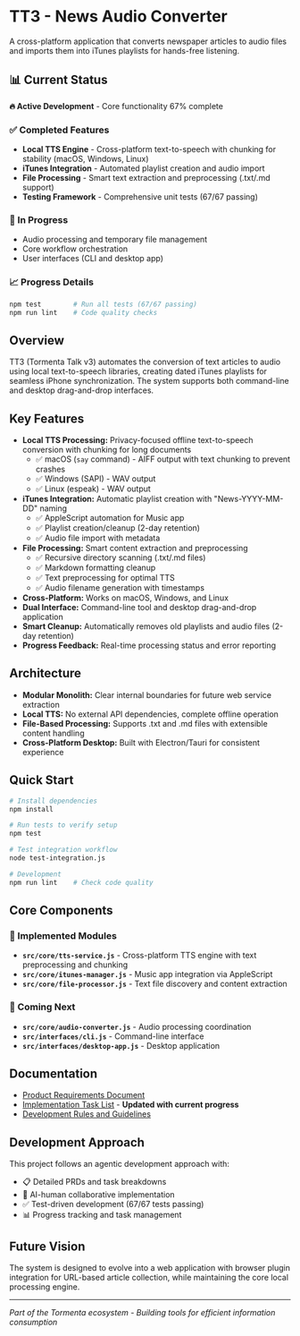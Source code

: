 # TT3 - News Audio Converter

A cross-platform application that converts newspaper articles to audio files and imports them into iTunes playlists for hands-free listening.

## 📊 Current Status

**🔥 Active Development** - Core functionality 67% complete

### ✅ Completed Features
- **Local TTS Engine** - Cross-platform text-to-speech with chunking for stability (macOS, Windows, Linux)
- **iTunes Integration** - Automated playlist creation and audio import
- **File Processing** - Smart text extraction and preprocessing (.txt/.md support)
- **Testing Framework** - Comprehensive unit tests (67/67 passing)

### 🔄 In Progress
- Audio processing and temporary file management
- Core workflow orchestration
- User interfaces (CLI and desktop app)

### 📈 Progress Details
```bash
npm test        # Run all tests (67/67 passing)
npm run lint    # Code quality checks
```

## Overview

TT3 (Tormenta Talk v3) automates the conversion of text articles to audio using local text-to-speech libraries, creating dated iTunes playlists for seamless iPhone synchronization. The system supports both command-line and desktop drag-and-drop interfaces.

## Key Features

- **Local TTS Processing:** Privacy-focused offline text-to-speech conversion with chunking for long documents
  - ✅ macOS (`say` command) - AIFF output with text chunking to prevent crashes
  - ✅ Windows (SAPI) - WAV output  
  - ✅ Linux (espeak) - WAV output
- **iTunes Integration:** Automatic playlist creation with "News-YYYY-MM-DD" naming
  - ✅ AppleScript automation for Music app
  - ✅ Playlist creation/cleanup (2-day retention)
  - ✅ Audio file import with metadata
- **File Processing:** Smart content extraction and preprocessing
  - ✅ Recursive directory scanning (.txt/.md files)
  - ✅ Markdown formatting cleanup
  - ✅ Text preprocessing for optimal TTS
  - ✅ Audio filename generation with timestamps
- **Cross-Platform:** Works on macOS, Windows, and Linux
- **Dual Interface:** Command-line tool and desktop drag-and-drop application
- **Smart Cleanup:** Automatically removes old playlists and audio files (2-day retention)
- **Progress Feedback:** Real-time processing status and error reporting

## Architecture

- **Modular Monolith:** Clear internal boundaries for future web service extraction
- **Local TTS:** No external API dependencies, complete offline operation
- **File-Based Processing:** Supports .txt and .md files with extensible content handling
- **Cross-Platform Desktop:** Built with Electron/Tauri for consistent experience

## Quick Start

```bash
# Install dependencies
npm install

# Run tests to verify setup
npm test

# Test integration workflow
node test-integration.js

# Development
npm run lint    # Check code quality
```

## Core Components

### 🎯 Implemented Modules
- **`src/core/tts-service.js`** - Cross-platform TTS engine with text preprocessing and chunking
- **`src/core/itunes-manager.js`** - Music app integration via AppleScript
- **`src/core/file-processor.js`** - Text file discovery and content extraction

### 🔄 Coming Next
- **`src/core/audio-converter.js`** - Audio processing coordination
- **`src/interfaces/cli.js`** - Command-line interface
- **`src/interfaces/desktop-app.js`** - Desktop application

## Documentation

- [Product Requirements Document](tasks/prd-news-audio-converter.md)
- [Implementation Task List](tasks/tasks-prd-news-audio-converter.md) - **Updated with current progress**
- [Development Rules and Guidelines](.github/copilot-instructions.md)

## Development Approach

This project follows an agentic development approach with:
- 📋 Detailed PRDs and task breakdowns
- 🤖 AI-human collaborative implementation
- ✅ Test-driven development (67/67 tests passing)
- 📊 Progress tracking and task management

## Future Vision

The system is designed to evolve into a web application with browser plugin integration for URL-based article collection, while maintaining the core local processing engine.

---

*Part of the Tormenta ecosystem - Building tools for efficient information consumption*
